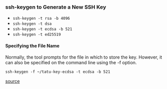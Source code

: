 ### ssh-keygen to Generate a New SSH Key

- ```ssh-keygen -t rsa -b 4096```
- ```ssh-keygen -t dsa```
- ```ssh-keygen -t ecdsa -b 521```
- ```ssh-keygen -t ed25519```

#### Specifying the File Name
Normally, the tool prompts for the file in which to store the key. However, it can also be specified on the command line using the -f <filename> option.

```ssh-keygen -f ~/tatu-key-ecdsa -t ecdsa -b 521```

[source](https://www.ssh.com/academy/ssh/keygen)